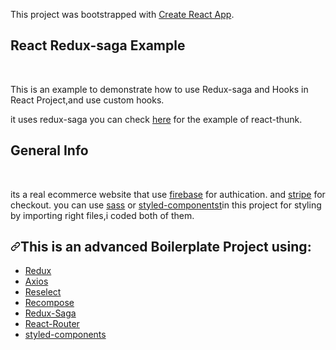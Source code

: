 <article class="markdown-body entry-content container-lg" itemprop="text"><p>This project was bootstrapped with <a href="https://github.com/facebook/create-react-app">Create React App</a>.</p>
<h1>React Redux-saga Example</h1>
<Br/>


<p> This is an example to demonstrate how to use Redux-saga and Hooks in React Project,and use custom hooks.</p>
<p>it uses redux-saga you can check <a href="https://github.com/citayesh/Ecommerce">here</a> for the example of react-thunk.</p>

<h1>General Info</h1>
<Br/>
  <p>its a real ecommerce website that use <a href="https://firebase.google.com/">firebase</a> for authication.
  and <a href="https://stripe.com/">stripe</a> for checkout.
  you can use <a href="https://sass-lang.com/">sass</a> or <a href="https://styled-components.com/">styled-componentst</a>in this project for styling by importing right files,i coded both of them.
 </P>


<h2><a id="user-content-this-is-an-advanced-boilerplate-project-using" class="anchor" aria-hidden="true" href="#this-is-an-advanced-boilerplate-project-using"><svg class="octicon octicon-link" viewBox="0 0 16 16" version="1.1" width="16" height="16" aria-hidden="true"><path fill-rule="evenodd" d="M7.775 3.275a.75.75 0 001.06 1.06l1.25-1.25a2 2 0 112.83 2.83l-2.5 2.5a2 2 0 01-2.83 0 .75.75 0 00-1.06 1.06 3.5 3.5 0 004.95 0l2.5-2.5a3.5 3.5 0 00-4.95-4.95l-1.25 1.25zm-4.69 9.64a2 2 0 010-2.83l2.5-2.5a2 2 0 012.83 0 .75.75 0 001.06-1.06 3.5 3.5 0 00-4.95 0l-2.5 2.5a3.5 3.5 0 004.95 4.95l1.25-1.25a.75.75 0 00-1.06-1.06l-1.25 1.25a2 2 0 01-2.83 0z"></path></svg></a>This is an advanced Boilerplate Project using:</h2>
<ul>
<li><a href="https://www.npmjs.com/package/redux">Redux</a></li>
<li> <a href="https://www.npmjs.com/package/axios">Axios</a></li>
<li><a href="https://www.npmjs.com/package/reselect">Reselect</a></li>
<li><a href="https://www.npmjs.com/package/redux">Recompose</a></li>
<li><a href="https://www.npmjs.com/package/redux-saga">Redux-Saga</a></li>
<li><a href="https://www.npmjs.com/package/react-router">React-Router</a></li>
<li><a href="https://www.npmjs.com/package/styled-components">styled-components</a></li>
</ul>

</article>
